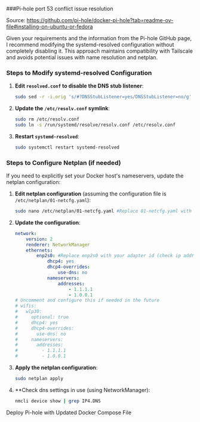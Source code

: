 ###Pi-hole port 53 conflict issue resolution

Source: https://github.com/pi-hole/docker-pi-hole?tab=readme-ov-file#installing-on-ubuntu-or-fedora

Given your requirements and the information from the Pi-hole GitHub page, I recommend modifying the systemd-resolved configuration without completely disabling it. This approach maintains compatibility with Tailscale and avoids potential issues with name resolution and netplan.

### Steps to Modify systemd-resolved Configuration

1. **Edit `resolved.conf` to disable the DNS stub listener**:
    ```sh
    sudo sed -r -i.orig 's/#?DNSStubListener=yes/DNSStubListener=no/g' /etc/systemd/resolved.conf
    ```

2. **Update the `/etc/resolv.conf` symlink**:
    ```sh
    sudo rm /etc/resolv.conf
    sudo ln -s /run/systemd/resolve/resolv.conf /etc/resolv.conf
    ```

3. **Restart `systemd-resolved`**:
    ```sh
    sudo systemctl restart systemd-resolved
    ```

### Steps to Configure Netplan (if needed)

If you need to explicitly set your Docker host's nameservers, update the netplan configuration:

1. **Edit netplan configuration** (assuming the configuration file is `/etc/netplan/01-netcfg.yaml`):
    ```sh
    sudo nano /etc/netplan/01-netcfg.yaml #Replace 01-netcfg.yaml with 01-xxx.yaml
    ```

2. **Update the configuration**:
    ```yaml
    network:
        version: 2
        renderer: NetworkManager
        ethernets:
            enp2s0: #Replace enp2s0 with your adapter id (check ip addr)
                dhcp4: yes
                dhcp4-overrides:
                    use-dns: no
                nameservers:
                    addresses:
                        - 1.1.1.1
                        - 1.0.0.1
    # Uncomment and configure this if needed in the future
    # wifis:
    #   wlp30:
    #     optional: true
    #     dhcp4: yes
    #     dhcp4-overrides:
    #       use-dns: no
    #     nameservers:
    #       addresses:
    #         - 1.1.1.1
    #         - 1.0.0.1

    ```

3. **Apply the netplan configuration**:
    ```sh
    sudo netplan apply
    ```
4. **Check dns settings in use (using NetworkManager):
    ```sh
    nmcli device show | grep IP4.DNS
    ```

Deploy Pi-hole with Updated Docker Compose File